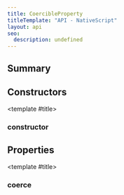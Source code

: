 ```yaml
---
title: CoercibleProperty
titleTemplate: "API - NativeScript"
layout: api
seo:
  description: undefined
---
```


<!-- This page is auto generated, do not edit manually. -->
<!-- Run "yarn generate:api-docs" to regenerate -->

<script setup lang="ts">
  import { provide } from "vue";
  import API_DATA from "./CoercibleProperty.data.json";
  
  provide('API_DATA', API_DATA);
</script>

<APIRefHierarchy v-once />

## <Heading ignore>Summary</Heading>

<APIRefSummary v-once />

## Constructors

<div class="">

<APIRef for="9105" v-once>

<template #title>

### constructor

</template>

</APIRef>

</div>

## Properties

<div class="isReadonly">

<APIRef for="9110" v-once>

<template #title>

### coerce

</template>

</APIRef>

</div>
